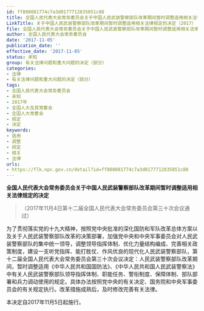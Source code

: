 ```yaml
---
id: ff808081774c7a3d0177712835051c88
title: 全国人民代表大会常务委员会关于中国人民武装警察部队改革期间暂时调整适用相关法律规定的决定
LinkTitle: 关于中国人民武装警察部队改革期间暂时调整适用相关法律规定的决定（2017）
file: 全国人民代表大会常务委员会关于中国人民武装警察部队改革期间暂时调整适用相关法律规定的决定_ff808081774c7a3d0177712835051c88.docx
author: 全国人民代表大会常务委员会
date: '2017-11-05'
publication_date: ''
effective_date: '2017-11-05'
status: 未知
group: 有关法律问题和重大问题的决定（部分）
categories:
- 法律
- 有关法律问题和重大问题的决定（部分）
tags:
- 全国人民代表大会常务委员会
- 未知
- 2017年
- 全国人大及其常委会
- 全国人大常委会
- 规定
- 决定
keywords:
- 适用
- 调整
- 规定
- 相关
- 法律
urls:
- https://flk.npc.gov.cn/detail?id=ff808081774c7a3d0177712835051c88
---
```


**全国人民代表大会常务委员会关于中国人民武装警察部队改革期间暂时调整适用相关法律规定的决定**

> （2017年11月4日第十二届全国人民代表大会常务委员会第三十次会议通过）

为了贯彻落实党的十九大精神，按照党中央批准的深化国防和军队改革总体方案以及关于人民武装警察部队改革的决策部署，加强党中央和中央军事委员会对人民武装警察部队的集中统一领导，调整领导指挥体制、优化力量结构编成、完善相关政策制度，建设一支听党指挥、能打胜仗、作风优良的现代化人民武装警察部队，第十二届全国人民代表大会常务委员会第三十次会议决定：人民武装警察部队改革期间，暂时调整适用《中华人民共和国国防法》、《中华人民共和国人民武装警察法》中有关人民武装警察部队领导指挥体制、职能任务、警衔制度、保障体制、部队部署和兵力调动使用的规定。具体办法按照党中央的有关决定、国务院和中央军事委员会的有关规定执行。改革措施成熟后，及时修改完善有关法律。

本决定自2017年11月5日起施行。
